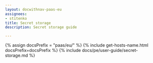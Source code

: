 ```yaml
---
layout: docwithnav-paas-eu
assignees:
- stitenko
title: Secret storage
description: Secret storage guide

---
```


{% assign docsPrefix = "paas/eu/" %}
{% include get-hosts-name.html docsPrefix=docsPrefix %}
{% include docs/pe/user-guide/secret-storage.md %}